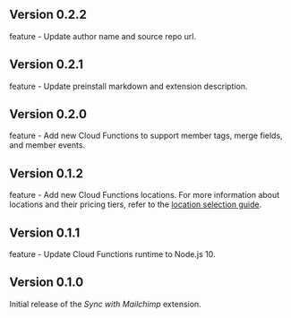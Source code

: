 ## Version 0.2.2

feature - Update author name and source repo url.

## Version 0.2.1

feature - Update preinstall markdown and extension description.

## Version 0.2.0

feature - Add new Cloud Functions to support member tags, merge fields, and member events.

## Version 0.1.2

feature - Add new Cloud Functions locations. For more information about locations and their pricing tiers, refer to the [location selection guide](https://firebase.google.com/docs/functions/locations).

## Version 0.1.1

feature - Update Cloud Functions runtime to Node.js 10.

## Version 0.1.0

Initial release of the _Sync with Mailchimp_ extension.
